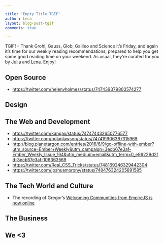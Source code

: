 ```yaml
---

title: 'Empty Title TGIF'
author: Lena
layout: blog-post-tgif
comments: true

---
```



TGIF! – Thank Grohl, Gauss, Glob, Galileo and Science it’s Friday, and again it’s time for our weekly reading recommendations, prepared to help you get some good reading time on your weekend. As usual, they’re curated for you by [Julia](http://twitter.com/juschm) and [Lena](http://twitter.com/lrnrd). Enjoy!


## Open Source

- https://twitter.com/helenvholmes/status/747439379803574277


## Design


## The Web and Development

- https://twitter.com/kangax/status/747474432650776577
- https://twitter.com/nolanlawson/status/747419906367315968
- http://blog.planetargon.com/entries/2016/6/9/go-offline-with-ember?utm_source=Ember+Weekly&utm_campaign=3ecb67e3af-Ember_Weekly_Issue_164&utm_medium=email&utm_term=0_e96229d21d-3ecb67e3af-106363569
- https://twitter.com/Real_CSS_Tricks/status/748169246329442304
- https://twitter.com/joshuamorony/status/748476324205891585

## The Tech World and Culture

- The recording of Gregor’s [Welcoming Communities from EmpireJS is now online](https://www.youtube.com/watch?v=pWIMWh3xyZE)

## The Business


## We <3
